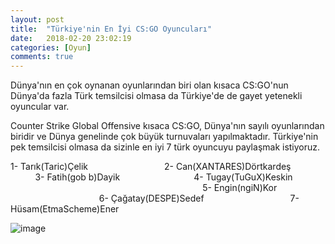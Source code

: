 ```yaml
---
layout: post
title:  "Türkiye'nin En İyi CS:GO Oyuncuları"
date:   2018-02-20 23:02:19
categories: [Oyun]
comments: true
---
```

Dünya'nın en çok oynanan oyunlarından biri olan kısaca CS:GO'nun Dünya'da fazla Türk temsilcisi olmasa da Türkiye'de de gayet yetenekli oyuncular var.

Counter Strike Global Offensive kısaca CS:GO, Dünya'nın sayılı oyunlarından biridir ve Dünya genelinde çok büyük turnuvaları yapılmaktadır. Türkiye'nin pek temsilcisi olmasa da sizinle en iyi 7 türk oyuncuyu paylaşmak istiyoruz.



1- Tarık(Taric)Çelik                                
2- Can(XANTARES)Dörtkardeş                           
3- Fatih(gob b)Dayik                                   
4- Tugay(TuGuX)Keskin                                                                                               
5- Engin(ngiN)Kor                                                             
6- Çağatay(DESPE)Sedef                                     
7- Hüsam(EtmaScheme)Ener                                                          
               
               
![image](https://www.m-powers.net/wp-content/uploads/2016/12/cs-go-817x320.png)
